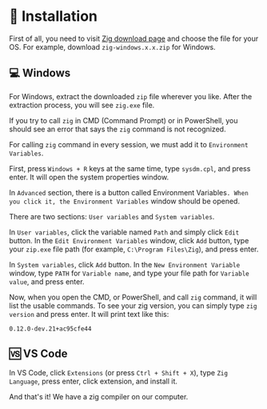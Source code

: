 # 📲 Installation

First of all, you need to visit [Zig download page](https://ziglang.org/download/) and choose the file for your OS. For example, download `zig-windows.x.x.zip` for Windows.

## 💻 Windows

For Windows, extract the downloaded `zip` file wherever you like. After the extraction process, you will see `zig.exe` file.

If you try to call `zig` in CMD (Command Prompt) or in PowerShell, you should see an error that says the `zig` command is not recognized.

For calling `zig` command in every session, we must add it to `Environment Variables`.

First, press `Windows + R` keys at the same time, type `sysdm.cpl`, and press enter. It will open the system properties window.

In `Advanced` section, there is a button called Environment Variables`. When you click it, the Environment Variables` window should be opened.

There are two sections: `User variables` and `System variables`.

In `User variables`, click the variable named `Path` and simply click `Edit` button. In the `Edit Environment Variables` window, click `Add` button, type your `zip.exe` file path (for example, `C:\Program Files\Zig`), and press enter.

In `System variables`, click `Add` button. In the `New Environment Variable` window, type `PATH` for `Variable name`, and type your file path for `Variable value`, and press enter.

Now, when you open the CMD, or PowerShell, and call `zig` command, it will list the usable commands. To see your zig version, you can simply type `zig version` and press enter. It will print text like this:

```cmd
0.12.0-dev.21+ac95cfe44
```

## 🆚 VS Code

In VS Code, click `Extensions` (or press `Ctrl + Shift + X`), type `Zig Language`, press enter, click extension, and install it.

And that's it! We have a zig compiler on our computer.